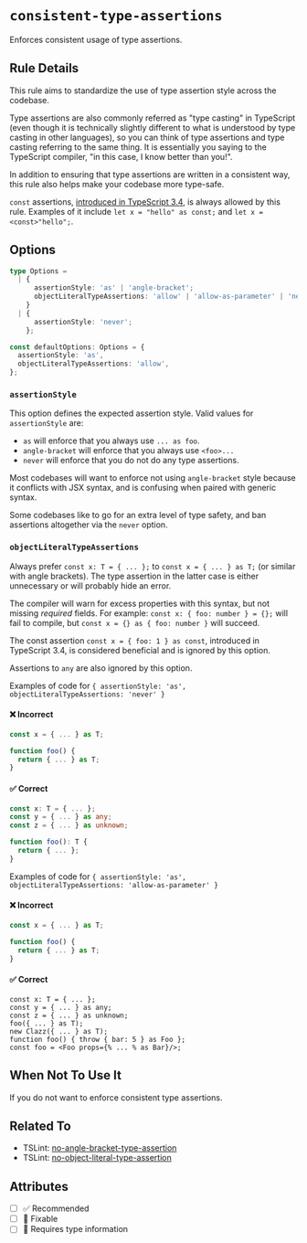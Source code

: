 # `consistent-type-assertions`

Enforces consistent usage of type assertions.

## Rule Details

This rule aims to standardize the use of type assertion style across the codebase.

Type assertions are also commonly referred as "type casting" in TypeScript (even though it is technically slightly different to what is understood by type casting in other languages), so you can think of type assertions and type casting referring to the same thing. It is essentially you saying to the TypeScript compiler, "in this case, I know better than you!".

In addition to ensuring that type assertions are written in a consistent way, this rule also helps make your codebase more type-safe.

`const` assertions, [introduced in TypeScript 3.4](https://www.typescriptlang.org/docs/handbook/release-notes/typescript-3-4.html#const-assertions), is always allowed by this rule. Examples of it include `let x = "hello" as const;` and `let x = <const>"hello";`.

## Options

```ts
type Options =
  | {
      assertionStyle: 'as' | 'angle-bracket';
      objectLiteralTypeAssertions: 'allow' | 'allow-as-parameter' | 'never';
    }
  | {
      assertionStyle: 'never';
    };

const defaultOptions: Options = {
  assertionStyle: 'as',
  objectLiteralTypeAssertions: 'allow',
};
```

### `assertionStyle`

This option defines the expected assertion style. Valid values for `assertionStyle` are:

- `as` will enforce that you always use `... as foo`.
- `angle-bracket` will enforce that you always use `<foo>...`
- `never` will enforce that you do not do any type assertions.

Most codebases will want to enforce not using `angle-bracket` style because it conflicts with JSX syntax, and is confusing when paired with generic syntax.

Some codebases like to go for an extra level of type safety, and ban assertions altogether via the `never` option.

### `objectLiteralTypeAssertions`

Always prefer `const x: T = { ... };` to `const x = { ... } as T;` (or similar with angle brackets). The type assertion in the latter case is either unnecessary or will probably hide an error.

The compiler will warn for excess properties with this syntax, but not missing _required_ fields. For example: `const x: { foo: number } = {};` will fail to compile, but `const x = {} as { foo: number }` will succeed.

The const assertion `const x = { foo: 1 } as const`, introduced in TypeScript 3.4, is considered beneficial and is ignored by this option.

Assertions to `any` are also ignored by this option.

Examples of code for `{ assertionStyle: 'as', objectLiteralTypeAssertions: 'never' }`

<!--tabs-->

#### ❌ Incorrect

```ts
const x = { ... } as T;

function foo() {
  return { ... } as T;
}
```

#### ✅ Correct

```ts
const x: T = { ... };
const y = { ... } as any;
const z = { ... } as unknown;

function foo(): T {
  return { ... };
}
```

<!--/tabs-->

Examples of code for `{ assertionStyle: 'as', objectLiteralTypeAssertions: 'allow-as-parameter' }`

<!--tabs-->

#### ❌ Incorrect

```ts
const x = { ... } as T;

function foo() {
  return { ... } as T;
}
```

#### ✅ Correct

```tsx
const x: T = { ... };
const y = { ... } as any;
const z = { ... } as unknown;
foo({ ... } as T);
new Clazz({ ... } as T);
function foo() { throw { bar: 5 } as Foo };
const foo = <Foo props={% ... % as Bar}/>;
```

<!--/tabs-->

## When Not To Use It

If you do not want to enforce consistent type assertions.

## Related To

- TSLint: [no-angle-bracket-type-assertion](https://palantir.github.io/tslint/rules/no-angle-bracket-type-assertion/)
- TSLint: [no-object-literal-type-assertion](https://palantir.github.io/tslint/rules/no-object-literal-type-assertion/)

## Attributes

- [ ] ✅ Recommended
- [ ] 🔧 Fixable
- [ ] 💭 Requires type information
